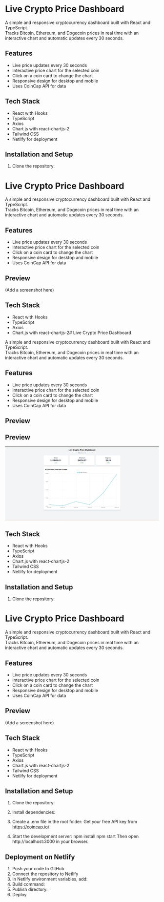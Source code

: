 # Live Crypto Price Dashboard

A simple and responsive cryptocurrency dashboard built with React and TypeScript.  
Tracks Bitcoin, Ethereum, and Dogecoin prices in real time with an interactive chart and automatic updates every 30 seconds.

## Features
- Live price updates every 30 seconds
- Interactive price chart for the selected coin
- Click on a coin card to change the chart
- Responsive design for desktop and mobile
- Uses CoinCap API for data

## Tech Stack
- React with Hooks
- TypeScript
- Axios
- Chart.js with react-chartjs-2
- Tailwind CSS
- Netlify for deployment

## Installation and Setup

1. Clone the repository:

# Live Crypto Price Dashboard

A simple and responsive cryptocurrency dashboard built with React and TypeScript.  
Tracks Bitcoin, Ethereum, and Dogecoin prices in real time with an interactive chart and automatic updates every 30 seconds.

## Features
- Live price updates every 30 seconds
- Interactive price chart for the selected coin
- Click on a coin card to change the chart
- Responsive design for desktop and mobile
- Uses CoinCap API for data

## Preview
(Add a screenshot here)

## Tech Stack
- React with Hooks
- TypeScript
- Axios
- Chart.js with react-chartjs-2# Live Crypto Price Dashboard

A simple and responsive cryptocurrency dashboard built with React and TypeScript.  
Tracks Bitcoin, Ethereum, and Dogecoin prices in real time with an interactive chart and automatic updates every 30 seconds.

## Features
- Live price updates every 30 seconds
- Interactive price chart for the selected coin
- Click on a coin card to change the chart
- Responsive design for desktop and mobile
- Uses CoinCap API for data

## Preview
## Preview
![Dashboard Screenshot](./assets/screenshot.png)

## Tech Stack
- React with Hooks
- TypeScript
- Axios
- Chart.js with react-chartjs-2
- Tailwind CSS
- Netlify for deployment

## Installation and Setup

1. Clone the repository:
# Live Crypto Price Dashboard

A simple and responsive cryptocurrency dashboard built with React and TypeScript.  
Tracks Bitcoin, Ethereum, and Dogecoin prices in real time with an interactive chart and automatic updates every 30 seconds.

## Features
- Live price updates every 30 seconds
- Interactive price chart for the selected coin
- Click on a coin card to change the chart
- Responsive design for desktop and mobile
- Uses CoinCap API for data

## Preview
(Add a screenshot here)

## Tech Stack
- React with Hooks
- TypeScript
- Axios
- Chart.js with react-chartjs-2
- Tailwind CSS
- Netlify for deployment

## Installation and Setup

1. Clone the repository:

2. Install dependencies:

3. Create a .env file in the root folder:
Get your free API key from https://coincap.io/

4. Start the development server:
npm install
npm start
Then open http://localhost:3000 in your browser.

## Deployment on Netlify
1. Push your code to GitHub
2. Connect the repository to Netlify
3. In Netlify environment variables, add:
4. Build command:
5. Publish directory:
6. Deploy
